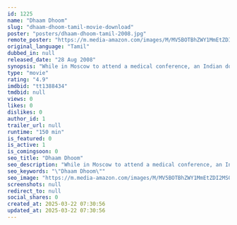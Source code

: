 ```yaml
---
id: 1225
name: "Dhaam Dhoom"
slug: "dhaam-dhoom-tamil-movie-download"
poster: "posters/dhaam-dhoom-tamil-2008.jpg"
remote_poster: "https://m.media-amazon.com/images/M/MV5BOTBhZWY1MmEtZDI2MS00MjlhLWFjY2ItZGViMGE1NjA4MzYyXkEyXkFqcGdeQXVyMTEzNzg0Mjkx._V1_SX300.jpg"
original_language: "Tamil"
dubbed_in: null
released_date: "28 Aug 2008"
synopsis: "While in Moscow to attend a medical conference, an Indian doctor finds himself framed for a murder he didn't commit."
type: "movie"
rating: "4.9"
imdbid: "tt1388434"
tmdbid: null
views: 0
likes: 0
dislikes: 0
author_id: 1
trailer_url: null
runtime: "150 min"
is_featured: 0
is_active: 1
is_comingsoon: 0
seo_title: "Dhaam Dhoom"
seo_description: "While in Moscow to attend a medical conference, an Indian doctor finds himself framed for a murder he didn't commit."
seo_keywords: "\"Dhaam Dhoom\""
seo_image: "https://m.media-amazon.com/images/M/MV5BOTBhZWY1MmEtZDI2MS00MjlhLWFjY2ItZGViMGE1NjA4MzYyXkEyXkFqcGdeQXVyMTEzNzg0Mjkx._V1_SX300.jpg"
screenshots: null
redirect_to: null
social_shares: 0
created_at: 2025-03-22 07:30:56
updated_at: 2025-03-22 07:30:56
---
```


